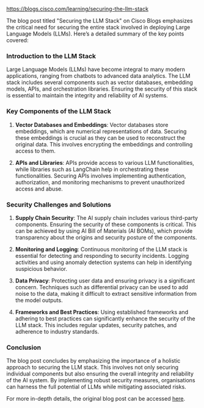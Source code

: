 



https://blogs.cisco.com/learning/securing-the-llm-stack



The blog post titled "Securing the LLM Stack" on Cisco Blogs emphasizes the critical need for securing the entire stack involved in deploying Large Language Models (LLMs). Here’s a detailed summary of the key points covered:

### Introduction to the LLM Stack

Large Language Models (LLMs) have become integral to many modern applications, ranging from chatbots to advanced data analytics. The LLM stack includes several components such as vector databases, embedding models, APIs, and orchestration libraries. Ensuring the security of this stack is essential to maintain the integrity and reliability of AI systems.

### Key Components of the LLM Stack

1. **Vector Databases and Embeddings**: Vector databases store embeddings, which are numerical representations of data. Securing these embeddings is crucial as they can be used to reconstruct the original data. This involves encrypting the embeddings and controlling access to them.

2. **APIs and Libraries**: APIs provide access to various LLM functionalities, while libraries such as LangChain help in orchestrating these functionalities. Securing APIs involves implementing authentication, authorization, and monitoring mechanisms to prevent unauthorized access and abuse.

### Security Challenges and Solutions

1. **Supply Chain Security**: The AI supply chain includes various third-party components. Ensuring the security of these components is critical. This can be achieved by using AI Bill of Materials (AI BOMs), which provide transparency about the origins and security posture of the components.

2. **Monitoring and Logging**: Continuous monitoring of the LLM stack is essential for detecting and responding to security incidents. Logging activities and using anomaly detection systems can help in identifying suspicious behavior.

3. **Data Privacy**: Protecting user data and ensuring privacy is a significant concern. Techniques such as differential privacy can be used to add noise to the data, making it difficult to extract sensitive information from the model outputs.

4. **Frameworks and Best Practices**: Using established frameworks and adhering to best practices can significantly enhance the security of the LLM stack. This includes regular updates, security patches, and adherence to industry standards.

### Conclusion

The blog post concludes by emphasizing the importance of a holistic approach to securing the LLM stack. This involves not only securing individual components but also ensuring the overall integrity and reliability of the AI system. By implementing robust security measures, organisations can harness the full potential of LLMs while mitigating associated risks.

For more in-depth details, the original blog post can be accessed [here](https://blogs.cisco.com/learning/securing-the-llm-stack).